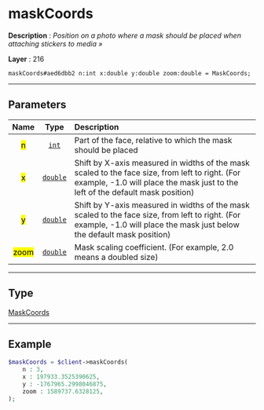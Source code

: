 # maskCoords

**Description** : *Position on a photo where a mask should be placed when attaching stickers to media &raquo;*

**Layer** : 216

```tl
maskCoords#aed6dbb2 n:int x:double y:double zoom:double = MaskCoords;
```

---

## Parameters

| Name | Type | Description |
| :---: | :---: | :--- |
| <mark>n</mark> | [`int`](type/int) | Part of the face, relative to which the mask should be placed |
| <mark>x</mark> | [`double`](type/double) | Shift by X-axis measured in widths of the mask scaled to the face size, from left to right. (For example, -1.0 will place the mask just to the left of the default mask position) |
| <mark>y</mark> | [`double`](type/double) | Shift by Y-axis measured in widths of the mask scaled to the face size, from left to right. (For example, -1.0 will place the mask just below the default mask position) |
| <mark>zoom</mark> | [`double`](type/double) | Mask scaling coefficient. (For example, 2.0 means a doubled size) |

---

## Type

[MaskCoords](type/MaskCoords)

---

## Example

```php
$maskCoords = $client->maskCoords(
	n : 3,
	x : 197933.3525390625,
	y : -1767965.2998046875,
	zoom : 1589737.6328125,
);
```